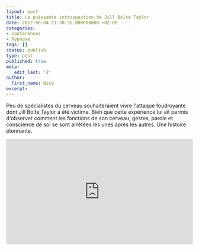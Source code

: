 ```yaml
---
layout: post
title: La puissante introspection de Jill Bolte Taylor
date: 2012-06-04 21:38:35.000000000 +02:00
categories:
- conferences
- Hypnose
tags: []
status: publish
type: post
published: true
meta:
  _edit_last: '2'
author:
  first_name: Nico
excerpt:
---
```


Peu de spécialistes du cerveau souhaiteraient vivre l'attaque foudroyante dont Jill Bolte Taylor a été victime. Bien que cette expérience lui ait permis d'observer comment les fonctions de son cerveau, gestes, parole et conscience de soi se sont arrêtées les unes après les autres. Une histoire étonnante.

<div style="max-width:854px"><div style="position:relative;height:0;padding-bottom:56.25%"><iframe src="https://embed.ted.com/talks/lang/fr/jill_bolte_taylor_s_powerful_stroke_of_insight" width="854" height="480" style="position:absolute;left:0;top:0;width:100%;height:100%" frameborder="0" scrolling="no" allowfullscreen></iframe></div></div>
